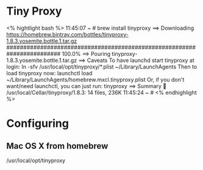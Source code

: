 # Tiny Proxy

<% hightlight bash %>
11:45:07  ~ # brew install tinyproxy
==> Downloading https://homebrew.bintray.com/bottles/tinyproxy-1.8.3.yosemite.bottle.1.tar.gz
######################################################################## 100.0%
==> Pouring tinyproxy-1.8.3.yosemite.bottle.1.tar.gz
==> Caveats
To have launchd start tinyproxy at login:
  ln -sfv /usr/local/opt/tinyproxy/*.plist ~/Library/LaunchAgents
Then to load tinyproxy now:
  launchctl load ~/Library/LaunchAgents/homebrew.mxcl.tinyproxy.plist
Or, if you don't want/need launchctl, you can just run:
  tinyproxy
==> Summary
🍺  /usr/local/Cellar/tinyproxy/1.8.3: 14 files, 236K
11:45:24  ~ #
<% endhighlight %>

# Configuring

## Mac OS X from homebrew
/usr/local/opt/tinyproxy
